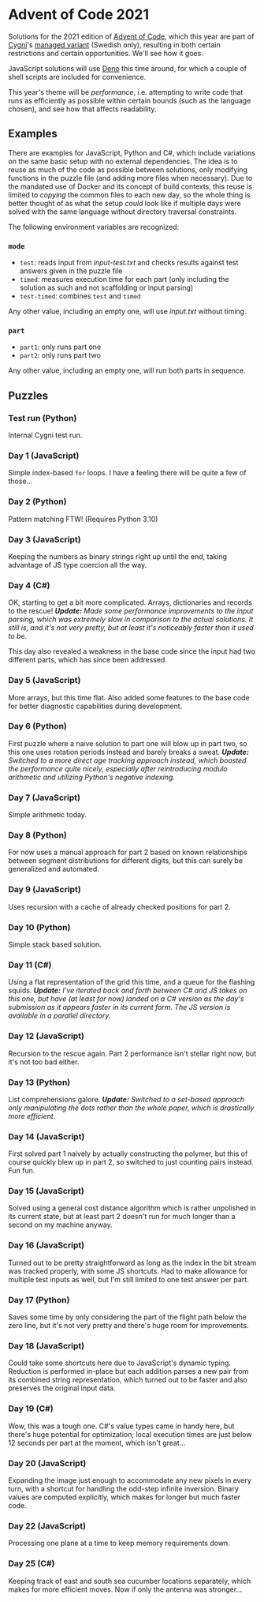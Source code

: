 Advent of Code 2021
===================

Solutions for the 2021 edition of [Advent of Code](https://adventofcode.com/),
which this year are part of [Cygni](https://cygni.se/)'s [managed variant](https://cygni.github.io/aoc/) (Swedish only),
resulting in both certain restrictions and certain opportunities. We'll see how it goes.

JavaScript solutions will use [Deno](https://deno.land) this time around, for which a couple of shell scripts are included for convenience.

This year's theme will be *performance*, i.e. attempting to write code that runs as efficiently as possible within certain bounds (such as the language chosen), and see how that affects readability.


Examples
--------

There are examples for JavaScript, Python and C#, which include variations on the same basic setup with no external dependencies.
The idea is to reuse as much of the code as possible between solutions, only modifying functions in the puzzle file (and adding more files when necessary).
Due to the mandated use of Docker and its concept of build contexts, this reuse is limited to *copying* the common files to each new day,
so the whole thing is better thought of as what the setup *could* look like if multiple days were solved with the same language without directory traversal constraints.

The following environment variables are recognized:

### `mode`

- `test`: reads input from *input-test.txt* and checks results against test answers given in the puzzle file
- `timed`: measures execution time for each part (only including the solution as such and not scaffolding or input parsing)
- `test-timed`: combines `test` and `timed`

Any other value, including an empty one, will use *input.txt* without timing.

### `part`

- `part1`: only runs part one
- `part2`: only runs part two

Any other value, including an empty one, will run both parts in sequence.


Puzzles
-------

### Test run (Python)

Internal Cygni test run.

### Day 1 (JavaScript)

Simple index-based `for` loops. I have a feeling there will be quite a few of those...

### Day 2 (Python)

Pattern matching FTW! (Requires Python 3.10)

### Day 3 (JavaScript)

Keeping the numbers as binary strings right up until the end, taking advantage of JS type coercion all the way.

### Day 4 (C#)

OK, starting to get a bit more complicated. Arrays, dictionaries and records to the rescue!
*__Update:__ Made some performance improvements to the input parsing, which was extremely slow in comparison to the actual solutions. It still is, and it's not very pretty, but at least it's noticeably faster than it used to be.*

This day also revealed a weakness in the base code since the input had two different parts, which has since been addressed.

### Day 5 (JavaScript)

More arrays, but this time flat. Also added some features to the base code for better diagnostic capabilities during development.

### Day 6 (Python)

First puzzle where a naive solution to part one will blow up in part two, so this one uses rotation periods instead and barely breaks a sweat.
*__Update:__ Switched to a more direct age tracking approach instead, which boosted the performance quite nicely, especially after reintroducing modulo arithmetic and utilizing Python's negative indexing.*

### Day 7 (JavaScript)

Simple arithmetic today.

### Day 8 (Python)

For now uses a manual approach for part 2 based on known relationships between segment distributions for different digits, but this can surely be generalized and automated.

### Day 9 (JavaScript)

Uses recursion with a cache of already checked positions for part 2.

### Day 10 (Python)

Simple stack based solution.

### Day 11 (C#)

Using a flat representation of the grid this time, and a queue for the flashing squids.
*__Update:__ I've iterated back and forth between C# and JS takes on this one, but have (at least for now) landed on a C# version as the day's submission as it appears faster in its current form. The JS version is available in a parallel directory.*

### Day 12 (JavaScript)

Recursion to the rescue again. Part 2 performance isn't stellar right now, but it's not too bad either.

### Day 13 (Python)

List comprehensions galore.
*__Update:__ Switched to a set-based approach only manipulating the dots rather than the whole paper, which is drastically more efficient.*

### Day 14 (JavaScript)

First solved part 1 naively by actually constructing the polymer, but this of course quickly blew up in part 2, so switched to just counting pairs instead. Fun fun.

### Day 15 (JavaScript)

Solved using a general cost distance algorithm which is rather unpolished in its current state, but at least part 2 doesn't run for much longer than a second on my machine anyway.

### Day 16 (JavaScript)

Turned out to be pretty straightforward as long as the index in the bit stream was tracked properly, with some JS shortcuts.
Had to make allowance for multiple test inputs as well, but I'm still limited to one test answer per part.

### Day 17 (Python)

Saves some time by only considering the part of the flight path below the zero line, but it's not very pretty and there's huge room for improvements.

### Day 18 (JavaScript)

Could take some shortcuts here due to JavaScript's dynamic typing. Reduction is performed in-place but each addition parses a new pair from its combined string representation, which turned out to be faster and also preserves the original input data.

### Day 19 (C#)

Wow, this was a tough one. C#'s value types came in handy here, but there's huge potential for optimization; local execution times are just below 12 seconds per part at the moment, which isn't great...

### Day 20 (JavaScript)

Expanding the image just enough to accommodate any new pixels in every turn, with a shortcut for handling the odd-step infinite inversion.
Binary values are computed explicitly, which makes for longer but much faster code.

### Day 22 (JavaScript)

Processing one plane at a time to keep memory requirements down.

### Day 25 (C#)

Keeping track of east and south sea cucumber locations separately, which makes for more efficient moves. Now if only the antenna was stronger...
